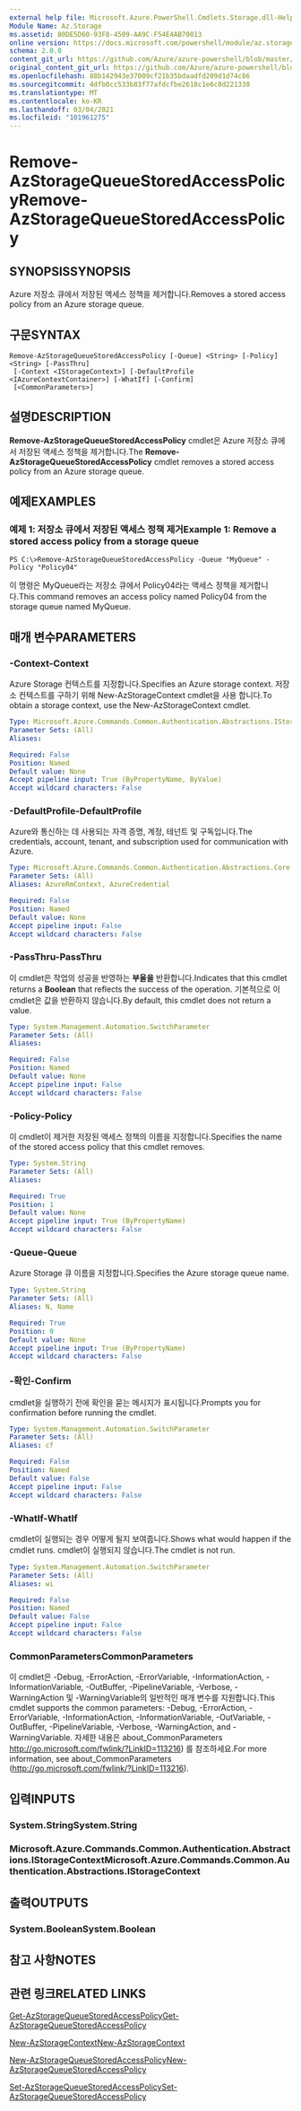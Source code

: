 ```yaml
---
external help file: Microsoft.Azure.PowerShell.Cmdlets.Storage.dll-Help.xml
Module Name: Az.Storage
ms.assetid: 80DE5D60-93F8-4509-AA9C-F54E4AB70013
online version: https://docs.microsoft.com/powershell/module/az.storage/remove-azstoragequeuestoredaccesspolicy
schema: 2.0.0
content_git_url: https://github.com/Azure/azure-powershell/blob/master/src/Storage/Storage.Management/help/Remove-AzStorageQueueStoredAccessPolicy.md
original_content_git_url: https://github.com/Azure/azure-powershell/blob/master/src/Storage/Storage.Management/help/Remove-AzStorageQueueStoredAccessPolicy.md
ms.openlocfilehash: 88b142943e37009cf21b35bdaadfd209d1d74c86
ms.sourcegitcommit: 4dfb0cc533b83f77afdcfbe2618c1e6c8d221330
ms.translationtype: MT
ms.contentlocale: ko-KR
ms.lasthandoff: 03/04/2021
ms.locfileid: "101961275"
---
```

# <span data-ttu-id="7f8f4-101">Remove-AzStorageQueueStoredAccessPolicy</span><span class="sxs-lookup"><span data-stu-id="7f8f4-101">Remove-AzStorageQueueStoredAccessPolicy</span></span>

## <span data-ttu-id="7f8f4-102">SYNOPSIS</span><span class="sxs-lookup"><span data-stu-id="7f8f4-102">SYNOPSIS</span></span>
<span data-ttu-id="7f8f4-103">Azure 저장소 큐에서 저장된 액세스 정책을 제거합니다.</span><span class="sxs-lookup"><span data-stu-id="7f8f4-103">Removes a stored access policy from an Azure storage queue.</span></span>

## <span data-ttu-id="7f8f4-104">구문</span><span class="sxs-lookup"><span data-stu-id="7f8f4-104">SYNTAX</span></span>

```
Remove-AzStorageQueueStoredAccessPolicy [-Queue] <String> [-Policy] <String> [-PassThru]
 [-Context <IStorageContext>] [-DefaultProfile <IAzureContextContainer>] [-WhatIf] [-Confirm]
 [<CommonParameters>]
```

## <span data-ttu-id="7f8f4-105">설명</span><span class="sxs-lookup"><span data-stu-id="7f8f4-105">DESCRIPTION</span></span>
<span data-ttu-id="7f8f4-106">**Remove-AzStorageQueueStoredAccessPolicy** cmdlet은 Azure 저장소 큐에서 저장된 액세스 정책을 제거합니다.</span><span class="sxs-lookup"><span data-stu-id="7f8f4-106">The **Remove-AzStorageQueueStoredAccessPolicy** cmdlet removes a stored access policy from an Azure storage queue.</span></span>

## <span data-ttu-id="7f8f4-107">예제</span><span class="sxs-lookup"><span data-stu-id="7f8f4-107">EXAMPLES</span></span>

### <span data-ttu-id="7f8f4-108">예제 1: 저장소 큐에서 저장된 액세스 정책 제거</span><span class="sxs-lookup"><span data-stu-id="7f8f4-108">Example 1: Remove a stored access policy from a storage queue</span></span>
```
PS C:\>Remove-AzStorageQueueStoredAccessPolicy -Queue "MyQueue" -Policy "Policy04"
```

<span data-ttu-id="7f8f4-109">이 명령은 MyQueue라는 저장소 큐에서 Policy04라는 액세스 정책을 제거합니다.</span><span class="sxs-lookup"><span data-stu-id="7f8f4-109">This command removes an access policy named Policy04 from the storage queue named MyQueue.</span></span>

## <span data-ttu-id="7f8f4-110">매개 변수</span><span class="sxs-lookup"><span data-stu-id="7f8f4-110">PARAMETERS</span></span>

### <span data-ttu-id="7f8f4-111">-Context</span><span class="sxs-lookup"><span data-stu-id="7f8f4-111">-Context</span></span>
<span data-ttu-id="7f8f4-112">Azure Storage 컨텍스트를 지정합니다.</span><span class="sxs-lookup"><span data-stu-id="7f8f4-112">Specifies an Azure storage context.</span></span>
<span data-ttu-id="7f8f4-113">저장소 컨텍스트를 구하기 위해 New-AzStorageContext cmdlet을 사용 합니다.</span><span class="sxs-lookup"><span data-stu-id="7f8f4-113">To obtain a storage context, use the New-AzStorageContext cmdlet.</span></span>

```yaml
Type: Microsoft.Azure.Commands.Common.Authentication.Abstractions.IStorageContext
Parameter Sets: (All)
Aliases:

Required: False
Position: Named
Default value: None
Accept pipeline input: True (ByPropertyName, ByValue)
Accept wildcard characters: False
```

### <span data-ttu-id="7f8f4-114">-DefaultProfile</span><span class="sxs-lookup"><span data-stu-id="7f8f4-114">-DefaultProfile</span></span>
<span data-ttu-id="7f8f4-115">Azure와 통신하는 데 사용되는 자격 증명, 계정, 테넌트 및 구독입니다.</span><span class="sxs-lookup"><span data-stu-id="7f8f4-115">The credentials, account, tenant, and subscription used for communication with Azure.</span></span>

```yaml
Type: Microsoft.Azure.Commands.Common.Authentication.Abstractions.Core.IAzureContextContainer
Parameter Sets: (All)
Aliases: AzureRmContext, AzureCredential

Required: False
Position: Named
Default value: None
Accept pipeline input: False
Accept wildcard characters: False
```

### <span data-ttu-id="7f8f4-116">-PassThru</span><span class="sxs-lookup"><span data-stu-id="7f8f4-116">-PassThru</span></span>
<span data-ttu-id="7f8f4-117">이 cmdlet은 작업의 성공을 반영하는 **부울을** 반환합니다.</span><span class="sxs-lookup"><span data-stu-id="7f8f4-117">Indicates that this cmdlet returns a **Boolean** that reflects the success of the operation.</span></span>
<span data-ttu-id="7f8f4-118">기본적으로 이 cmdlet은 값을 반환하지 않습니다.</span><span class="sxs-lookup"><span data-stu-id="7f8f4-118">By default, this cmdlet does not return a value.</span></span>

```yaml
Type: System.Management.Automation.SwitchParameter
Parameter Sets: (All)
Aliases:

Required: False
Position: Named
Default value: None
Accept pipeline input: False
Accept wildcard characters: False
```

### <span data-ttu-id="7f8f4-119">-Policy</span><span class="sxs-lookup"><span data-stu-id="7f8f4-119">-Policy</span></span>
<span data-ttu-id="7f8f4-120">이 cmdlet이 제거한 저장된 액세스 정책의 이름을 지정합니다.</span><span class="sxs-lookup"><span data-stu-id="7f8f4-120">Specifies the name of the stored access policy that this cmdlet removes.</span></span>

```yaml
Type: System.String
Parameter Sets: (All)
Aliases:

Required: True
Position: 1
Default value: None
Accept pipeline input: True (ByPropertyName)
Accept wildcard characters: False
```

### <span data-ttu-id="7f8f4-121">-Queue</span><span class="sxs-lookup"><span data-stu-id="7f8f4-121">-Queue</span></span>
<span data-ttu-id="7f8f4-122">Azure Storage 큐 이름을 지정합니다.</span><span class="sxs-lookup"><span data-stu-id="7f8f4-122">Specifies the Azure storage queue name.</span></span>

```yaml
Type: System.String
Parameter Sets: (All)
Aliases: N, Name

Required: True
Position: 0
Default value: None
Accept pipeline input: True (ByPropertyName)
Accept wildcard characters: False
```

### <span data-ttu-id="7f8f4-123">-확인</span><span class="sxs-lookup"><span data-stu-id="7f8f4-123">-Confirm</span></span>
<span data-ttu-id="7f8f4-124">cmdlet을 실행하기 전에 확인을 묻는 메시지가 표시됩니다.</span><span class="sxs-lookup"><span data-stu-id="7f8f4-124">Prompts you for confirmation before running the cmdlet.</span></span>

```yaml
Type: System.Management.Automation.SwitchParameter
Parameter Sets: (All)
Aliases: cf

Required: False
Position: Named
Default value: False
Accept pipeline input: False
Accept wildcard characters: False
```

### <span data-ttu-id="7f8f4-125">-WhatIf</span><span class="sxs-lookup"><span data-stu-id="7f8f4-125">-WhatIf</span></span>
<span data-ttu-id="7f8f4-126">cmdlet이 실행되는 경우 어떻게 될지 보여줍니다.</span><span class="sxs-lookup"><span data-stu-id="7f8f4-126">Shows what would happen if the cmdlet runs.</span></span>
<span data-ttu-id="7f8f4-127">cmdlet이 실행되지 않습니다.</span><span class="sxs-lookup"><span data-stu-id="7f8f4-127">The cmdlet is not run.</span></span>

```yaml
Type: System.Management.Automation.SwitchParameter
Parameter Sets: (All)
Aliases: wi

Required: False
Position: Named
Default value: False
Accept pipeline input: False
Accept wildcard characters: False
```

### <span data-ttu-id="7f8f4-128">CommonParameters</span><span class="sxs-lookup"><span data-stu-id="7f8f4-128">CommonParameters</span></span>
<span data-ttu-id="7f8f4-129">이 cmdlet은 -Debug, -ErrorAction, -ErrorVariable, -InformationAction, -InformationVariable, -OutBuffer, -PipelineVariable, -Verbose, -WarningAction 및 -WarningVariable의 일반적인 매개 변수를 지원합니다.</span><span class="sxs-lookup"><span data-stu-id="7f8f4-129">This cmdlet supports the common parameters: -Debug, -ErrorAction, -ErrorVariable, -InformationAction, -InformationVariable, -OutVariable, -OutBuffer, -PipelineVariable, -Verbose, -WarningAction, and -WarningVariable.</span></span> <span data-ttu-id="7f8f4-130">자세한 내용은 about_CommonParameters http://go.microsoft.com/fwlink/?LinkID=113216) 를 참조하세요.</span><span class="sxs-lookup"><span data-stu-id="7f8f4-130">For more information, see about_CommonParameters (http://go.microsoft.com/fwlink/?LinkID=113216).</span></span>

## <span data-ttu-id="7f8f4-131">입력</span><span class="sxs-lookup"><span data-stu-id="7f8f4-131">INPUTS</span></span>

### <span data-ttu-id="7f8f4-132">System.String</span><span class="sxs-lookup"><span data-stu-id="7f8f4-132">System.String</span></span>

### <span data-ttu-id="7f8f4-133">Microsoft.Azure.Commands.Common.Authentication.Abstractions.IStorageContext</span><span class="sxs-lookup"><span data-stu-id="7f8f4-133">Microsoft.Azure.Commands.Common.Authentication.Abstractions.IStorageContext</span></span>

## <span data-ttu-id="7f8f4-134">출력</span><span class="sxs-lookup"><span data-stu-id="7f8f4-134">OUTPUTS</span></span>

### <span data-ttu-id="7f8f4-135">System.Boolean</span><span class="sxs-lookup"><span data-stu-id="7f8f4-135">System.Boolean</span></span>

## <span data-ttu-id="7f8f4-136">참고 사항</span><span class="sxs-lookup"><span data-stu-id="7f8f4-136">NOTES</span></span>

## <span data-ttu-id="7f8f4-137">관련 링크</span><span class="sxs-lookup"><span data-stu-id="7f8f4-137">RELATED LINKS</span></span>

[<span data-ttu-id="7f8f4-138">Get-AzStorageQueueStoredAccessPolicy</span><span class="sxs-lookup"><span data-stu-id="7f8f4-138">Get-AzStorageQueueStoredAccessPolicy</span></span>](./Get-AzStorageQueueStoredAccessPolicy.md)

[<span data-ttu-id="7f8f4-139">New-AzStorageContext</span><span class="sxs-lookup"><span data-stu-id="7f8f4-139">New-AzStorageContext</span></span>](./New-AzStorageContext.md)

[<span data-ttu-id="7f8f4-140">New-AzStorageQueueStoredAccessPolicy</span><span class="sxs-lookup"><span data-stu-id="7f8f4-140">New-AzStorageQueueStoredAccessPolicy</span></span>](./New-AzStorageQueueStoredAccessPolicy.md)

[<span data-ttu-id="7f8f4-141">Set-AzStorageQueueStoredAccessPolicy</span><span class="sxs-lookup"><span data-stu-id="7f8f4-141">Set-AzStorageQueueStoredAccessPolicy</span></span>](./Set-AzStorageQueueStoredAccessPolicy.md)
